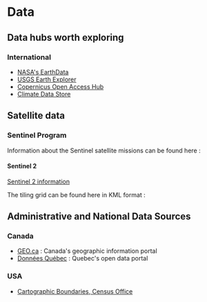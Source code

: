 # Data

## Data hubs worth exploring

### International

- [NASA's EarthData](https://www.earthdata.nasa.gov/)
- [USGS Earth Explorer](https://earthexplorer.usgs.gov/)
- [Copernicus Open Access Hub](https://scihub.copernicus.eu/)
- [Climate Data Store](https://cds.climate.copernicus.eu/cdsapp#!/home)

## Satellite data

### Sentinel Program

Information about the Sentinel satellite missions can be found here : [](https://sentiwiki.copernicus.eu/web/sentiwiki)

#### Sentinel 2

[Sentinel 2 information](https://sentiwiki.copernicus.eu/web/sentinel-2)

The tiling grid can be found here in KML format : [](https://sentiwiki.copernicus.eu/web/s2-products)

## Administrative and National Data Sources

### Canada

- [GEO.ca](https://geo.ca/) : Canada's geographic information portal
- [Données Québec](https://www.donneesquebec.ca/) : Quebec's open data portal

### USA

- [Cartographic Boundaries, Census Office](https://www.census.gov/geographies/mapping-files/time-series/geo/carto-boundary-file.html)
